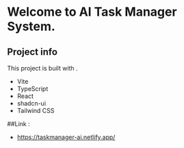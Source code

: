 # Welcome to AI Task Manager System.

## Project info

This project is built with .

- Vite
- TypeScript
- React
- shadcn-ui
- Tailwind CSS

##Link :  
- https://taskmanager-ai.netlify.app/
